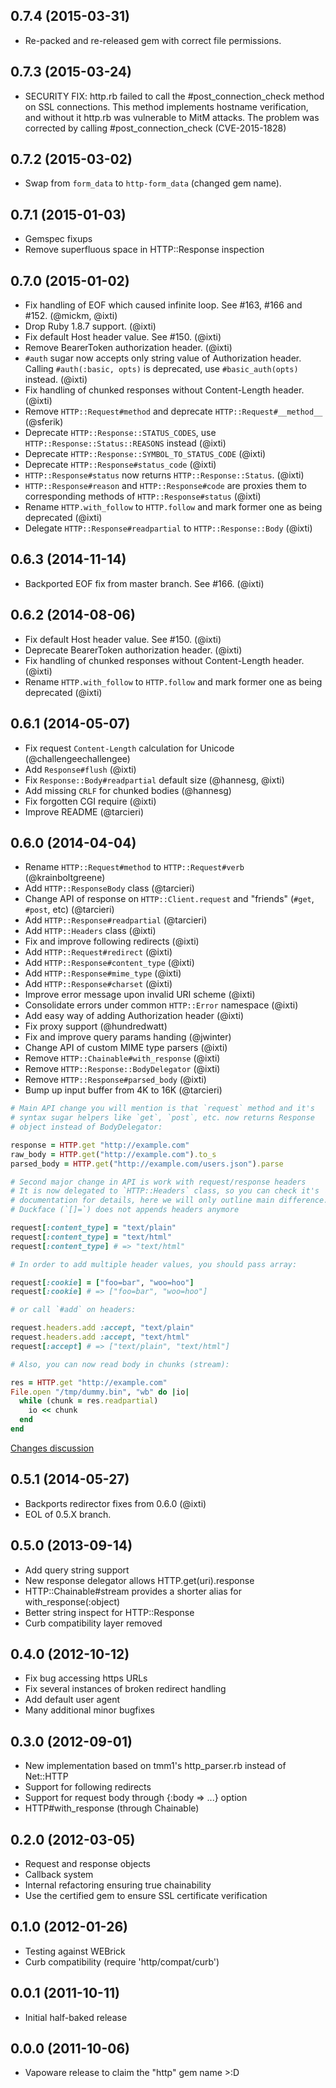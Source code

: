 ## 0.7.4 (2015-03-31)

* Re-packed and re-released gem with correct file permissions.


## 0.7.3 (2015-03-24)

* SECURITY FIX: http.rb failed to call the #post_connection_check method
  on SSL connections. This method implements hostname verification, and
  without it http.rb was vulnerable to MitM attacks. The problem was
  corrected by calling #post_connection_check (CVE-2015-1828)


## 0.7.2 (2015-03-02)

* Swap from `form_data` to `http-form_data` (changed gem name).


## 0.7.1 (2015-01-03)

* Gemspec fixups
* Remove superfluous space in HTTP::Response inspection


## 0.7.0 (2015-01-02)

* Fix handling of EOF which caused infinite loop. See #163, #166 and #152. (@mickm, @ixti)
* Drop Ruby 1.8.7 support. (@ixti)
* Fix default Host header value. See #150. (@ixti)
* Remove BearerToken authorization header. (@ixti)
* `#auth` sugar now accepts only string value of Authorization header.
  Calling `#auth(:basic, opts)` is deprecated, use `#basic_auth(opts)` instead.
  (@ixti)
* Fix handling of chunked responses without Content-Length header. (@ixti)
* Remove `HTTP::Request#method` and deprecate `HTTP::Request#__method__`
  (@sferik)
* Deprecate `HTTP::Response::STATUS_CODES`,
  use `HTTP::Response::Status::REASONS` instead (@ixti)
* Deprecate `HTTP::Response::SYMBOL_TO_STATUS_CODE` (@ixti)
* Deprecate `HTTP::Response#status_code` (@ixti)
* `HTTP::Response#status` now returns `HTTP::Response::Status`. (@ixti)
* `HTTP::Response#reason` and `HTTP::Response#code` are proxies them
  to corresponding methods of `HTTP::Response#status` (@ixti)
* Rename `HTTP.with_follow` to `HTTP.follow` and mark former one as being
  deprecated (@ixti)
* Delegate `HTTP::Response#readpartial` to `HTTP::Response::Body` (@ixti)


## 0.6.3 (2014-11-14)

* Backported EOF fix from master branch. See #166. (@ixti)


## 0.6.2 (2014-08-06)

* Fix default Host header value. See #150. (@ixti)
* Deprecate BearerToken authorization header. (@ixti)
* Fix handling of chunked responses without Content-Length header. (@ixti)
* Rename `HTTP.with_follow` to `HTTP.follow` and mark former one as being
  deprecated (@ixti)


## 0.6.1 (2014-05-07)

* Fix request `Content-Length` calculation for Unicode (@challengeechallengee)
* Add `Response#flush` (@ixti)
* Fix `Response::Body#readpartial` default size (@hannesg, @ixti)
* Add missing `CRLF` for chunked bodies (@hannesg)
* Fix forgotten CGI require (@ixti)
* Improve README (@tarcieri)


## 0.6.0 (2014-04-04)

* Rename `HTTP::Request#method` to `HTTP::Request#verb` (@krainboltgreene)
* Add `HTTP::ResponseBody` class (@tarcieri)
* Change API of response on `HTTP::Client.request` and "friends" (`#get`, `#post`, etc) (@tarcieri)
* Add `HTTP::Response#readpartial` (@tarcieri)
* Add `HTTP::Headers` class (@ixti)
* Fix and improve following redirects (@ixti)
* Add `HTTP::Request#redirect` (@ixti)
* Add `HTTP::Response#content_type` (@ixti)
* Add `HTTP::Response#mime_type` (@ixti)
* Add `HTTP::Response#charset` (@ixti)
* Improve error message upon invalid URI scheme (@ixti)
* Consolidate errors under common `HTTP::Error` namespace (@ixti)
* Add easy way of adding Authorization header (@ixti)
* Fix proxy support (@hundredwatt)
* Fix and improve query params handing (@jwinter)
* Change API of custom MIME type parsers (@ixti)
* Remove `HTTP::Chainable#with_response` (@ixti)
* Remove `HTTP::Response::BodyDelegator` (@ixti)
* Remove `HTTP::Response#parsed_body` (@ixti)
* Bump up input buffer from 4K to 16K (@tarcieri)

``` ruby
# Main API change you will mention is that `request` method and it's
# syntax sugar helpers like `get`, `post`, etc. now returns Response
# object instead of BodyDelegator:

response = HTTP.get "http://example.com"
raw_body = HTTP.get("http://example.com").to_s
parsed_body = HTTP.get("http://example.com/users.json").parse

# Second major change in API is work with request/response headers
# It is now delegated to `HTTP::Headers` class, so you can check it's
# documentation for details, here we will only outline main difference.
# Duckface (`[]=`) does not appends headers anymore

request[:content_type] = "text/plain"
request[:content_type] = "text/html"
request[:content_type] # => "text/html"

# In order to add multiple header values, you should pass array:

request[:cookie] = ["foo=bar", "woo=hoo"]
request[:cookie] # => ["foo=bar", "woo=hoo"]

# or call `#add` on headers:

request.headers.add :accept, "text/plain"
request.headers.add :accept, "text/html"
request[:accept] # => ["text/plain", "text/html"]

# Also, you can now read body in chunks (stream):

res = HTTP.get "http://example.com"
File.open "/tmp/dummy.bin", "wb" do |io|
  while (chunk = res.readpartial)
    io << chunk
  end
end
```

[Changes discussion](https://github.com/httprb/http.rb/issues/116)


## 0.5.1 (2014-05-27)

* Backports redirector fixes from 0.6.0 (@ixti)
* EOL of 0.5.X branch.


## 0.5.0 (2013-09-14)

* Add query string support
* New response delegator allows HTTP.get(uri).response
* HTTP::Chainable#stream provides a shorter alias for
  with_response(:object)
* Better string inspect for HTTP::Response
* Curb compatibility layer removed


## 0.4.0 (2012-10-12)

* Fix bug accessing https URLs
* Fix several instances of broken redirect handling
* Add default user agent
* Many additional minor bugfixes


## 0.3.0 (2012-09-01)

* New implementation based on tmm1's http_parser.rb instead of Net::HTTP
* Support for following redirects
* Support for request body through {:body => ...} option
* HTTP#with_response (through Chainable)


## 0.2.0 (2012-03-05)

* Request and response objects
* Callback system
* Internal refactoring ensuring true chainability
* Use the certified gem to ensure SSL certificate verification


## 0.1.0 (2012-01-26)

* Testing against WEBrick
* Curb compatibility (require 'http/compat/curb')


## 0.0.1 (2011-10-11)

* Initial half-baked release


## 0.0.0 (2011-10-06)

* Vapoware release to claim the "http" gem name >:D
